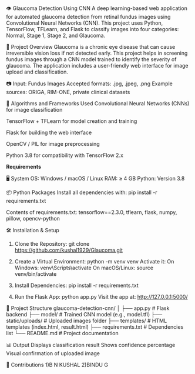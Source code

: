 👁️ Glaucoma Detection Using CNN
A deep learning-based web application for automated glaucoma detection from retinal fundus images using Convolutional Neural Networks (CNN). This project uses Python, TensorFlow, TFLearn, and Flask to classify images into four categories: Normal, Stage 1, Stage 2, and Glaucoma.

📌 Project Overview
Glaucoma is a chronic eye disease that can cause irreversible vision loss if not detected early. This project helps in screening fundus images through a CNN model trained to identify the severity of glaucoma. The application includes a user-friendly web interface for image upload and classification.

📷 Input: Fundus Images
Accepted formats: .jpg, .jpeg, .png
Example sources: ORIGA, RIM-ONE, private clinical datasets

🧠 Algorithms and Frameworks Used
Convolutional Neural Networks (CNNs) for image classification

TensorFlow + TFLearn for model creation and training

Flask for building the web interface

OpenCV / PIL for image preprocessing

Python 3.8 for compatibility with TensorFlow 2.x

**Requirements**

🖥️ System
OS: Windows / macOS / Linux
RAM: ≥ 4 GB
Python: Version 3.8

📦 Python Packages
Install all dependencies with: pip install -r requirements.txt

Contents of requirements.txt: tensorflow==2.3.0, tflearn, flask, numpy, pillow, opencv-python

🛠️ Installation & Setup
1. Clone the Repository: git clone https://github.com/kushal1929/Glaucoma.git

2. Create a Virtual Environment: python -m venv venv
Activate it:
On Windows: venv\Scripts\activate
On macOS/Linux: source venv/bin/activate

3. Install Dependencies: pip install -r requirements.txt

4. Run the Flask App: python app.py
Visit the app at: http://127.0.0.1:5000/

📂 Project Structure
glaucoma-detection-cnn/
│
├── app.py                   # Flask backend
├── model/                   # Trained CNN model (e.g., model.tfl)
├── static/uploads/          # Uploaded images folder
├── templates/               # HTML templates (index.html, result.html)
├── requirements.txt         # Dependencies list
└── README.md                # Project documentation

📊 Output
Displays classification result
Shows confidence percentage
Visual confirmation of uploaded image

📣 Contributions
1)B N KUSHAL
2)BINDU G

